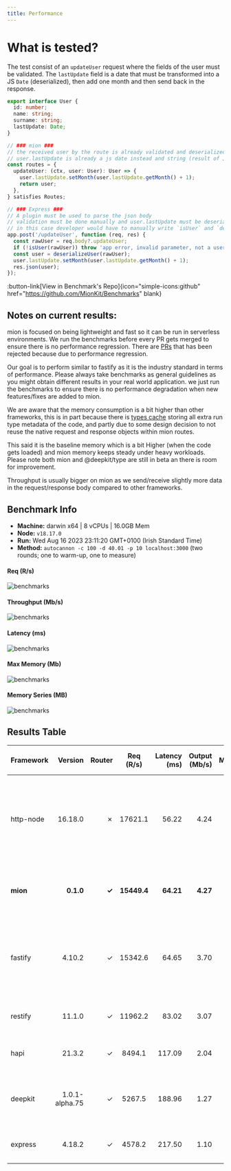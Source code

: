 ```yaml
---
title: Performance
---
```


# What is tested?

The test consist of an `updateUser` request where the fields of the user must be validated. The `lastUpdate` field is a date that must be transformed into a JS `Date` (deserialized), then add one month and then send back in the response.

```ts
export interface User {
  id: number;
  name: string;
  surname: string;
  lastUpdate: Date;
}

// ### mion ###
// the received user by the route is already validated and deserialized
// user.lastUpdate is already a js date instead and string (result of JSON.parse)
const routes = {
  updateUser: (ctx, user: User): User => {
    user.lastUpdate.setMonth(user.lastUpdate.getMonth() + 1);
    return user;
  },
} satisfies Routes;

// ### Express ###
// A plugin must be used to parse the json body
// validation must be done manually and user.lastUpdate must be deserialized manually into a date
// in this case developer would have to manually write `isUser` and `deserializeUser` functions. (check src code fo those functions)
app.post('/updateUser', function (req, res) {
  const rawUser = req.body?.updateUser;
  if (!isUser(rawUser)) throw 'app error, invalid parameter, not a user';
  const user = deserializeUser(rawUser);
  user.lastUpdate.setMonth(user.lastUpdate.getMonth() + 1);
  res.json(user);
});
```

:button-link[View in Benchmark's Repo]{icon="simple-icons:github" href="https://github.com/MionKit/Benchmarks" blank}

## Notes on current results:

mion is focused on being lightweight and fast so it can be run in serverless environments. We run the benchmarks before every PR gets merged to ensure there is no performance regression. There are [PRs](https://github.com/MionKit/mion/pull/48) that has been rejected because due to performance regression.

Our goal is to perform similar to fastify as it is the industry standard in terms of performance. Please always take benchmarks as general guidelines as you might obtain different results in your real world application. we just run the benchmarks to ensure there is no performance degradation when new features/fixes are added to mion.

We are aware that the memory consumption is a bit higher than other frameworks, this is in part because there is [types cache](https://docs.deepkit.io/english/runtime-types.html#_type_cache) storing all extra run type metadata of the code, and partly due to some design decision to not reuse the native request and response objects within mion routes.

This said it is the baseline memory which is a bit Higher (when the code gets loaded) and mion memory keeps steady under heavy workloads. Please note both mion and @deepkit/type are still in beta an there is room for improvement.

Throughput is usually bigger on mion as we send/receive slightly more data in the request/response body compared to other frameworks.

## Benchmark Info

- **Machine:** darwin x64 | 8 vCPUs | 16.0GB Mem
- **Node:** `v18.17.0`
- **Run:** Wed Aug 16 2023 23:11:20 GMT+0100 (Irish Standard Time)
- **Method:** `autocannon -c 100 -d 40.01 -p 10 localhost:3000` (two rounds; one to warm-up, one to measure)

#### Req (R/s)

![benchmarks](/charts-servers/requests.png)

#### Throughput (Mb/s)

![benchmarks](/charts-servers/throughput.png)

#### Latency (ms)

![benchmarks](/charts-servers/latency.png)

#### Max Memory (Mb)

![benchmarks](/charts-servers/maxMem.png)

#### Memory Series (MB)

![benchmarks](/charts-servers/memSeries.png)

## Results Table

| Framework |        Version | Router |  Req (R/s)  | Latency (ms) | Output (Mb/s) | Max Memory (Mb) | Max Cpu (%) | Validation | Description                                                                                               |
| :-------- | -------------: | -----: | :---------: | -----------: | ------------: | --------------: | ----------: | :--------: | :-------------------------------------------------------------------------------------------------------- |
| http-node |        16.18.0 |      ✗ |   17621.1   |        56.22 |          4.24 |              86 |         120 |     ✗      | Super basic and completely useless bare http server, should be the theoretical upper limit in performance |
| **mion**  |      **0.1.0** |  **✓** | **15449.4** |    **64.21** |      **4.27** |         **120** |     **129** |   **✓**    | **Automatic validation and serialization out of the box**                                                 |
| fastify   |         4.10.2 |      ✓ |   15342.6   |        64.65 |          3.70 |              96 |         124 |     -      | Validation using schemas and ajv. schemas are generated manually or using third party tools               |
| restify   |         11.1.0 |      ✓ |   11962.2   |        83.02 |          3.07 |             104 |         119 |     ✗      | manual validation or third party tools                                                                    |
| hapi      |         21.3.2 |      ✓ |   8494.1    |       117.09 |          2.04 |             106 |         130 |     ✗      | validation using joi or third party tools                                                                 |
| deepkit   | 1.0.1-alpha.75 |      ✓ |   5267.5    |       188.96 |          1.27 |             301 |         135 |     ✓      | Automatic validation and serialization out of the box                                                     |
| express   |         4.18.2 |      ✓ |   4578.2    |       217.50 |          1.10 |             125 |         120 |     ✗      | manual validation or third party tools                                                                    |

